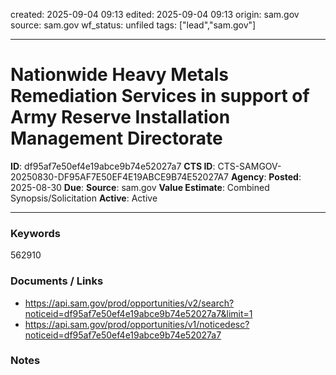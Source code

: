 created: 2025-09-04 09:13
edited: 2025-09-04 09:13
origin: sam.gov
source: sam.gov
wf_status: unfiled
tags: ["lead","sam.gov"]

---

# Nationwide Heavy Metals Remediation Services in support of Army Reserve Installation Management Directorate

**ID**: df95af7e50ef4e19abce9b74e52027a7
**CTS ID**: CTS-SAMGOV-20250830-DF95AF7E50EF4E19ABCE9B74E52027A7
**Agency**: 
**Posted**: 2025-08-30
**Due**: 
**Source**: sam.gov
**Value Estimate**: Combined Synopsis/Solicitation
**Active**: Active

---

### Keywords
562910

### Documents / Links
- <https://api.sam.gov/prod/opportunities/v2/search?noticeid=df95af7e50ef4e19abce9b74e52027a7&limit=1>
- <https://api.sam.gov/prod/opportunities/v1/noticedesc?noticeid=df95af7e50ef4e19abce9b74e52027a7>

### Notes

